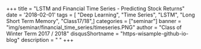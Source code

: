 +++
title = "LSTM and Financial Time Series - Predicting Stock Returns"
date = '2018-02-01'
tags = [ "Deep Learning", "Time Series", "LSTM", "Long Short Term Memory", "Class17/18",]
categories = ["seminar"]
banner = "img/seminar/financial_time_series/timeseries.PNG"
author = "Class of Winter Term 2017 / 2018"
disqusShortname = "https-wisample-github-io-blog"
description = " "
+++
